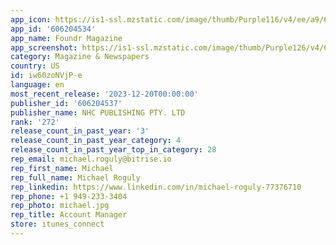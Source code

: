 ```yaml
---
app_icon: https://is1-ssl.mzstatic.com/image/thumb/Purple116/v4/ee/a9/62/eea96200-024c-7232-5801-fc8dcea889d6/AppIcon-1x_U007emarketing-0-7-0-85-220.png/1024x1024bb.png
app_id: '606204534'
app_name: Foundr Magazine
app_screenshot: https://is1-ssl.mzstatic.com/image/thumb/Purple126/v4/63/1d/06/631d0691-bcb8-4e4b-524f-fd5a5999e0ba/8a6e8774-38b2-4d48-ac51-0dbcedd352e8_iPhone_1_6.5.png/1242x2688bb.png
category: Magazine & Newspapers
country: US
id: iw60zoNVjP-e
language: en
most_recent_release: '2023-12-20T00:00:00'
publisher_id: '606204537'
publisher_name: NHC PUBLISHING PTY. LTD
rank: '272'
release_count_in_past_year: '3'
release_count_in_past_year_category: 4
release_count_in_past_year_top_in_category: 28
rep_email: michael.roguly@bitrise.io
rep_first_name: Michael
rep_full_name: Michael Roguly
rep_linkedin: https://www.linkedin.com/in/michael-roguly-77376710
rep_phone: +1 949-233-3404
rep_photo: michael.jpg
rep_title: Account Manager
store: itunes_connect
---
```

